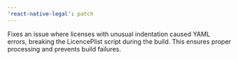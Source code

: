 ```yaml
---
'react-native-legal': patch
---
```


Fixes an issue where licenses with unusual indentation caused YAML errors, breaking the LicencePlist script during the build. This ensures proper processing and prevents build failures.
